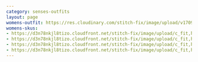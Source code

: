```yaml
---
category: senses-outfits
layout: page
womens-outfit: https://res.cloudinary.com/stitch-fix/image/upload/v1709166450/Style_studio/Styleshuffle/2023-09-26_W_OLOF_G11_03576.jpg
womens-skus:
- https://d3n78nkjl8tizo.cloudfront.net/stitch-fix/image/upload/c_fit,h_720,w_862/v1666073849/q7vqib6giryfyrsqgbxm.jpg
- https://d3n78nkjl8tizo.cloudfront.net/stitch-fix/image/upload/c_fit,h_720,w_862/v1660340832/jpiodg9r8zm5lnmtt1z6.jpg
- https://d3n78nkjl8tizo.cloudfront.net/stitch-fix/image/upload/c_fit,h_720,w_862/v1692777322/ebj51pnv4qsphk1qa9hk.jpg
- https://d3n78nkjl8tizo.cloudfront.net/stitch-fix/image/upload/c_fit,h_720,w_862/v1656225915/ctwt5exilsepxgkuqssa.jpg
---
```


